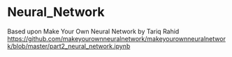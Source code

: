 # Neural_Network
Based upon Make Your Own Neural Network by Tariq Rahid
https://github.com/makeyourownneuralnetwork/makeyourownneuralnetwork/blob/master/part2_neural_network.ipynb
